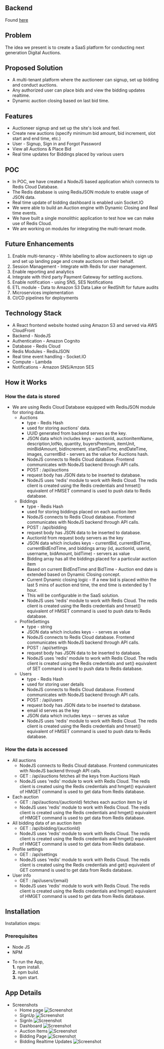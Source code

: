 ## Backend
Found [here](https://github.com/redis-developer/NR-digital-auction-backend)

## Problem
The idea we present is to create a SaaS platform for conducting next generation Digital Auctions.

## Proposed Solution
* A multi-tenant platform where the auctioneer can signup, set up bidding and conduct auctions.
* Any authorized user can place bids and view the bidding updates realtime.
* Dynamic auction closing based on last bid time.

## Features
* Auctioneer signup and set up the site's look and feel.
* Create new auctions (specify minimum bid amount, bid increment, slot start and end time, etc.)
* User - Signup, Sign in and Forgot Password
* View all Auctions & Place Bid
* Real time updates for Biddings placed by various users

## POC
* In POC, we have created a NodeJS based application which connects to Redis Cloud Database. 
* The Redis database is using RedisJSON module to enable usage of JSON data. 
* Real time update of bidding dashboard is enabled usin Socket.IO
* We were able to build an Auction engine with Dynamic Closing and Real time events.
* We have built a single monolithic application to test how we can make use of Redis Cloud.
* We are working on modules for integrating the multi-tenant mode.

## Future Enhancements
1. Enable multi-tenancy - White labelling to allow auctioneers to sign up and set up landing page and create auctions on their behalf.
2. Session Management - Integrate with Redis for user management.
3. Enable reporting and analytics
4. Integrate with third party Payment Gateway for settling auctions.
5. Enable notification - using SNS, SES Notifications
6. ETL module - Data to Amazon S3 Data Lake or RedShift for future audits
7. Microservices implementation 
8. CI/CD pipelines for deployments


## Technology Stack
* A React frontend website hosted using Amazon S3 and served via AWS CloudFront
* Backend - NodeJS
* Authentication - Amazon Cognito
* Database - Redis Cloud
* Redis Modules - RedisJSON
* Real time event handling - Socket.IO
* Compute - Lambda
* Notifications - Amazon SNS/Amzon SES


## How it Works
### How the data is stored
* We are using Redis Cloud Database equipped with RedisJSON module for storing data.
   * Auctions
     * type - Redis Hash 
     * used for storing auctions' data. 
     * UUID generated from backend serves as the key.
     * JSON data which includes keys - auctionId, auctionItemName, description,lotNo, quantity, buyersPremium, itemUnit, minBidAmount, bidIncrement, startDateTime, endDateTime, images, currentBid - servers as the value for Auctions hash.   
     * NodeJS connects to Redis Cloud database. Frontend communicates with NodeJS backend through API calls.
     * POST : /api/auctions
     * request body has JSON data to be inserted to database.
     * NodeJS uses 'redis' module to work with Redis Cloud. The redis client is created using the Redis credentials and hmset() equivalent of HMSET command is used to push data to Redis database.       
   * Biddings
     * type - Redis Hash  
     * used for storing biddings placed on each auction item
     * NodeJS connects to Redis Cloud database. Frontend communicates with NodeJS backend through API calls.
     * POST : /api/bidding
     * request body has JSON data to be inserted to database.
     * AuctionId from request body servers as the key
     * JSON data which includes keys - currentBid, currentBidTime, currentBidEndTime,  and biddings array (id, auctionId, userId, username, bidAmount, bidTime) - servers as value
     * Bidding array has all the biddings placed for a particular auction item
     * Based on current BidEndTime and BidTime - Auction end date is extended based on Dynamic Closing concept. 
     * Current Dynamic closing logic - If a new bid is placed within the last 5 mins of auction end time, the end time is extended by 1 hour.
     * This will be configurable in the SaaS solution.
     * NodeJS uses 'redis' module to work with Redis Cloud. The redis client is created using the Redis credentials and hmset() equivalent of HMSET command is used to push data to Redis database.
   * ProfileSettings
     * type - string
     * JSON data which includes keys - - serves as value 
     * NodeJS connects to Redis Cloud database. Frontend communicates with NodeJS backend through API calls.
     * POST : /api/settings
     * request body has JSON data to be inserted to database.
     * NodeJS uses 'redis' module to work with Redis Cloud. The redis client is created using the Redis credentials and set() equivalent of SET command is used to push data to Redis database.
   * Users
     * type - Redis Hash
     * used for storing user details
     * NodeJS connects to Redis Cloud database. Frontend communicates with NodeJS backend through API calls.
     * POST : /api/users
     * request body has JSON data to be inserted to database.
     * email id serves as the key
     * JSON data which includes keys -- serves as value
     * NodeJS uses 'redis' module to work with Redis Cloud. The redis client is created using the Redis credentials and hmset() equivalent of HMSET command is used to push data to Redis database. 
### How the data is accessed
  * All auctions
      * NodeJS connects to Redis Cloud database. Frontend communicates with NodeJS backend through API calls.
      * GET : /api/auctions fetches all the keys from Auctions Hash
      * NodeJS uses 'redis' module to work with Redis Cloud. The redis client is created using the Redis credentials and hmget() equivalent of HMGET command is used to get data from Redis database.
  * Each auction
      * GET : /api/auctions/{auctionId} fetches each auction item by id
      * NodeJS uses 'redis' module to work with Redis Cloud. The redis client is created using the Redis credentials and hmget() equivalent of HMGET command is used to get data from Redis database.
  * All bidding data of an auction item
      * GET : /api/bidding/{auctionId}
      * NodeJS uses 'redis' module to work with Redis Cloud. The redis client is created using the Redis credentials and hmget() equivalent of HMGET command is used to get data from Redis database.
  * Profile settings
      * GET : /api/settings
      * NodeJS uses 'redis' module to work with Redis Cloud. The redis client is created using the Redis credentials and get() equivalent of GET command is used to get data from Redis database.
  * User info
      * GET : /api/users/{email}
      * NodeJS uses 'redis' module to work with Redis Cloud. The redis client is created using the Redis credentials and hmget() equivalent of HMGET command is used to get data from Redis database.

## Installation
Installation steps:
### Prerequisites

- Node JS
- NPM

* To run the App,<br> 
    **1.** npm install.<br>
    **2.** npm build.<br>
    **3.** npm start.<br>


## App Details

* Screenshots <br>
  * Home page
    ![Screenshot](https://raw.githubusercontent.com/redis-developer/NR-digital-auction-backend/main/screenshots/HomePage.png)
  * SignUp
    ![Screenshot](https://raw.githubusercontent.com/redis-developer/NR-digital-auction-backend/main/screenshots/Signup.png)
  * SignIn
    ![Screenshot](https://raw.githubusercontent.com/redis-developer/NR-digital-auction-backend/main/screenshots/SignIn.png)
  * Dashboard
    ![Screenshot](https://raw.githubusercontent.com/redis-developer/NR-digital-auction-backend/main/screenshots/Dashboard.png)
  * Auction Items
    ![Screenshot](https://raw.githubusercontent.com/redis-developer/NR-digital-auction-backend/main/screenshots/AuctionItems.png)
  * Bidding Page
    ![Screenshot](https://raw.githubusercontent.com/redis-developer/NR-digital-auction-backend/main/screenshots/ItemBiddingPage.png)
  * Bidding Realtime Updates
    ![Screenshot](https://raw.githubusercontent.com/redis-developer/NR-digital-auction-backend/main/screenshots/BiddingRealTimeUpdate.png)
